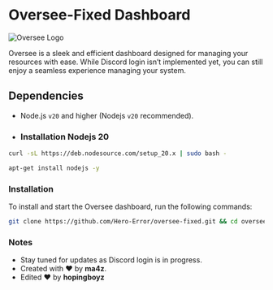 # Oversee-Fixed Dashboard

![Oversee Logo](https://raw.githubusercontent.com/hydren-dev/Oversee/refs/heads/main/oversee.webp)

Oversee is a sleek and efficient dashboard designed for managing your resources with ease. While Discord login isn’t implemented yet, you can still enjoy a seamless experience managing your system.

## Dependencies

* Node.js `v20` and higher (Nodejs `v20` recommended).
* ### Installation Nodejs 20

```bash
curl -sL https://deb.nodesource.com/setup_20.x | sudo bash -
```
```bash
apt-get install nodejs -y
```

### Installation

To install and start the Oversee dashboard, run the following commands:

```bash
git clone https://github.com/Hero-Error/oversee-fixed.git && cd oversee-fixed && npm install && npm run seed && npm run createUser && node .
```

### Notes

- Stay tuned for updates as Discord login is in progress.
- Created with ❤️ by **ma4z**.
- Edited ❤️ by **hopingboyz**
